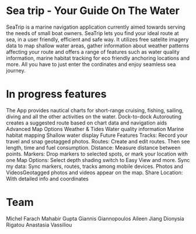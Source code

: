 # Sea trip - Your Guide On The Water
SeaTrip is a marine navigation application currently aimed towards serving the needs of small boat owners. SeaTrip lets you find your ideal route at sea, in a user friendly, efficient and safe way. It utilizes free satelite imagery data to map shallow water areas, gather information about weather patterns affecting your route and offers a range of features such as water quality information, marine habitat tracking for eco friendly anchoring locations and more. All you have to just enter the cordinates and enjoy seamless sea journey.

# In progress features

The App provides nautical charts for short-range cruising, fishing, sailing, diving and all the other activities on the water.
Dock-to-dock Autorouting creates a suggested route based on chart data and navigation aids
Advanced Map Options
Weather & Tides
Water quality information
Marine habitat mapping
Shallow water display
Future Features
Tracks: Record your travel and snap geotagged photos.
Routes: Create and edit routes. Then see length, time and fuel consumption.
Distance: Measure distance between points.
Markers: Drop markers to selected spots, or mark your location with one
Map Options: Select depth shading switch to Easy View and more.
Sync my data: Sync markers, routes, tracks among mobile devices.
Photos and VideosGeotagged photos and videos appear on the map.
Share Location: With detailed info and coordinates

# Team
Michel Farach
Mahabir Gupta
Giannis Giannopoulos
Aileen Jiang
Dionysia Rigatou
Anastasia Vassiliou
